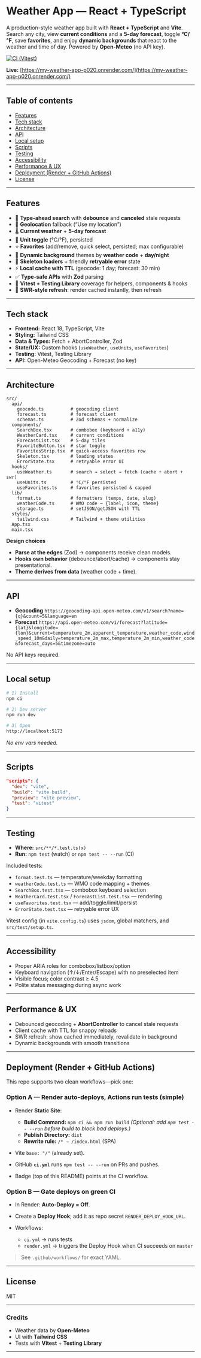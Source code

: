 # Weather App — React + TypeScript

A production-style weather app built with **React + TypeScript** and **Vite**.
Search any city, view **current conditions** and a **5-day forecast**, toggle **°C/°F**, save **favorites**, and enjoy **dynamic backgrounds** that react to the weather and time of day. Powered by **Open-Meteo** (no API key).

[![CI (Vitest)](https://github.com/Rolens1/my-weather-app/actions/workflows/ci.yml/badge.svg)](https://github.com/Rolens1/my-weather-app/actions/workflows/ci.yml)

**Live:** [https://my-weather-app-p020.onrender.com/](https://my-weather-app-p020.onrender.com/)

---

## Table of contents

- [Features](#features)
- [Tech stack](#tech-stack)
- [Architecture](#architecture)
- [API](#api)
- [Local setup](#local-setup)
- [Scripts](#scripts)
- [Testing](#testing)
- [Accessibility](#accessibility)
- [Performance & UX](#performance--ux)
- [Deployment (Render + GitHub Actions)](#deployment-render--github-actions)
- [License](#license)

---

## Features

- 🔎 **Type-ahead search** with **debounce** and **canceled** stale requests
- 📍 **Geolocation** fallback (“Use my location”)
- 🌡️ **Current weather** + **5-day forecast**
- 🔁 **Unit toggle** (°C/°F), persisted
- ⭐ **Favorites** (add/remove, quick select, persisted; max configurable)
- 🎨 **Dynamic background** themes by **weather code** + **day/night**
- 🧱 **Skeleton loaders** + friendly **retryable error** state
- ⚡ **Local cache with TTL** (geocode: 1 day; forecast: 30 min)
- ✅ **Type-safe APIs** with **Zod** parsing
- 🧪 **Vitest + Testing Library** coverage for helpers, components & hooks
- 🧭 **SWR-style refresh**: render cached instantly, then refresh

---

## Tech stack

- **Frontend:** React 18, TypeScript, Vite
- **Styling:** Tailwind CSS
- **Data & Types:** Fetch + AbortController, Zod
- **State/UX:** Custom hooks (`useWeather`, `useUnits`, `useFavorites`)
- **Testing:** Vitest, Testing Library
- **API:** Open-Meteo Geocoding + Forecast (no key)

---

## Architecture

```
src/
  api/
    geocode.ts          # geocoding client
    forecast.ts         # forecast client
    schemas.ts          # Zod schemas + normalize
  components/
    SearchBox.tsx       # combobox (keyboard + a11y)
    WeatherCard.tsx     # current conditions
    ForecastList.tsx    # 5-day tiles
    FavoriteButton.tsx  # star toggle
    FavoritesStrip.tsx  # quick-access favorites row
    Skeleton.tsx        # loading states
    ErrorState.tsx      # retryable error UI
  hooks/
    useWeather.ts       # search → select → fetch (cache + abort + swr)
    useUnits.ts         # °C/°F persisted
    useFavorites.ts     # favorites persisted & capped
  lib/
    format.ts           # formatters (temps, date, slug)
    weatherCode.ts      # WMO code → {label, icon, theme}
    storage.ts          # setJSON/getJSON with TTL
  styles/
    tailwind.css        # Tailwind + theme utilities
  App.tsx
  main.tsx
```

**Design choices**

- **Parse at the edges** (Zod) → components receive clean models.
- **Hooks own behavior** (debounce/abort/cache) → components stay presentational.
- **Theme derives from data** (weather code + time).

---

## API

- **Geocoding**
  `https://geocoding-api.open-meteo.com/v1/search?name={q}&count=5&language=en`
- **Forecast**
  `https://api.open-meteo.com/v1/forecast?latitude={lat}&longitude={lon}&current=temperature_2m,apparent_temperature,weather_code,wind_speed_10m&daily=temperature_2m_max,temperature_2m_min,weather_code&forecast_days=5&timezone=auto`

No API keys required.

---

## Local setup

```bash
# 1) Install
npm ci

# 2) Dev server
npm run dev

# 3) Open
http://localhost:5173
```

_No env vars needed._

---

## Scripts

```json
"scripts": {
  "dev": "vite",
  "build": "vite build",
  "preview": "vite preview",
  "test": "vitest"
}
```

---

## Testing

- **Where:** `src/**/*.test.ts(x)`
- **Run:** `npm test` (watch) or `npm test -- --run` (CI)

Included tests:

- `format.test.ts` — temperature/weekday formatting
- `weatherCode.test.ts` — WMO code mapping + themes
- `SearchBox.test.tsx` — combobox keyboard selection
- `WeatherCard.test.tsx` / `ForecastList.test.tsx` — rendering
- `useFavorites.test.tsx` — add/toggle/limit/persist
- `ErrorState.test.tsx` — retryable error UX

Vitest config (in `vite.config.ts`) uses `jsdom`, global matchers, and `src/test/setup.ts`.

---

## Accessibility

- Proper ARIA roles for combobox/listbox/option
- Keyboard navigation (↑/↓/Enter/Escape) with no preselected item
- Visible focus; color contrast ≥ 4.5
- Polite status messaging during async work

---

## Performance & UX

- Debounced geocoding + **AbortController** to cancel stale requests
- Client cache with TTL for snappy reloads
- SWR refresh: show cached immediately, revalidate in background
- Dynamic backgrounds with smooth transitions

---

## Deployment (Render + GitHub Actions)

This repo supports two clean workflows—pick one:

### Option A — Render auto-deploys, Actions run tests (simple)

- Render **Static Site**:

  - **Build Command:** `npm ci && npm run build`
    _(Optional: add `npm test -- --run` before build to block bad deploys.)_
  - **Publish Directory:** `dist`
  - **Rewrite rule:** `/* → /index.html` (SPA)

- Vite `base: "/"` (already set).
- GitHub **`ci.yml`** runs `npm test -- --run` on PRs and pushes.
- Badge (top of this README) points at the CI workflow.

### Option B — Gate deploys on green CI

- In Render: **Auto-Deploy = Off**.
- Create a **Deploy Hook**; add it as repo secret `RENDER_DEPLOY_HOOK_URL`.
- Workflows:

  - `ci.yml` → runs tests
  - `render.yml` → triggers the Deploy Hook when CI succeeds on `master`

> See `.github/workflows/` for exact YAML.

---

## License

MIT

---

### Credits

- Weather data by **Open-Meteo**
- UI with **Tailwind CSS**
- Tests with **Vitest** + **Testing Library**

---
